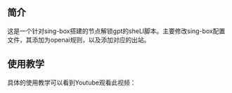 ## 简介
这是一个针对sing-box搭建的节点解锁gpt的sheLl脚本。主要修改sing-box配置文件，其添加为openai规则，以及添加对应的出站。
## 使用教学
具体的使用教学可以看到Youtube观看此视频：
